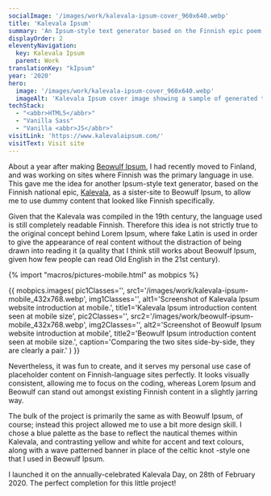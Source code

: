 ```yaml
---
socialImage: '/images/work/kalevala-ipsum-cover_960x640.webp'
title: 'Kalevala Ipsum'
summary: 'An Ipsum-style text generator based on the Finnish epic poem, Kalevala.'
displayOrder: 2
eleventyNavigation:
  key: Kalevala Ipsum
  parent: Work
translationKey: "kIpsum"
year: '2020'
hero:
  image: '/images/work/kalevala-ipsum-cover_960x640.webp'
  imageAlt: 'Kalevala Ipsum cover image showing a sample of generated text.'
techStack:
  - "<abbr>HTML5</abbr>"
  - "Vanilla Sass"
  - "Vanilla <abbr>JS</abbr>"
visitLink: 'https://www.kalevalaipsum.com/'
visitText: Visit site
---
```


About a year after making [Beowulf Ipsum](/en/work/beowulf-ipsum), I had recently moved to Finland, and was working on sites where Finnish was the primary language in use. This gave me the idea for another Ipsum-style text generator, based on the Finnish national epic, [Kalevala](https://en.wikipedia.org/wiki/Kalevala), as a sister-site to Beowulf Ipsum, to allow me to use dummy content that looked like Finnish specifically.

Given that the Kalevala was compiled in the 19th century, the language used is still completely readable Finnish. Therefore this idea is not strictly true to the original concept behind Lorem Ipsum, where fake Latin is used in order to give the appearance of real content without the distraction of being drawn into reading it (a quality that I think still works about Beowulf Ipsum, given how few people can read Old English in the 21st century).

{% import "macros/pictures-mobile.html" as mobpics %}

{{ mobpics.images(
    pic1Classes='',
    src1='/images/work/kalevala-ipsum-mobile_432x768.webp',
    img1Classes='',
    alt1='Screenshot of Kalevala Ipsum website introduction at mobile.',
    title1='Kalevala Ipsum introduction content seen at mobile size',
    pic2Classes='',
    src2='/images/work/beowulf-ipsum-mobile_432x768.webp',
    img2Classes='',
    alt2='Screenshot of Beowulf Ipsum website introduction at mobile',
    title2='Beowulf Ipsum introduction content seen at mobile size.',
    caption='Comparing the two sites side-by-side, they are clearly a pair.'
) }}

Nevertheless, it was fun to create, and it serves my personal use case of placeholder content on Finnish-language sites perfectly. It looks visually consistent, allowing me to focus on the coding, whereas Lorem Ipsum and Beowulf can stand out amongst existing Finnish content in a slightly jarring way.

The bulk of the project is primarily the same as with Beowulf Ipsum, of course; instead this project allowed me to use a bit more design skill. I chose a blue palette as the base to reflect the nautical themes within Kalevala, and contrasting yellow and white for accent and text colours, along with a wave patterned banner in place of the celtic knot -style one that I used in Beowulf Ipsum.

I launched it on the annually-celebrated Kalevala Day, on 28th of February 2020. The perfect completion for this little project!
